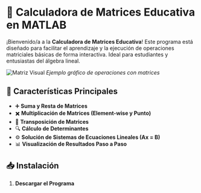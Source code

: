 # 🧮 Calculadora de Matrices Educativa en MATLAB

¡Bienvenido/a a la **Calculadora de Matrices Educativa**! Este programa está diseñado para facilitar el aprendizaje y la ejecución de operaciones matriciales básicas de forma interactiva. Ideal para estudiantes y entusiastas del álgebra lineal.

![Matriz Visual](https://via.placeholder.com/800x200.png?text=Operaciones+Matriciales+Claras+y+Visuales)
*Ejemplo gráfico de operaciones con matrices*

## 🌟 Características Principales

- ➕ **Suma y Resta de Matrices**
- ✖️ **Multiplicación de Matrices (Element-wise y Punto)**
- 🔄 **Transposición de Matrices**
- 🔍 **Cálculo de Determinantes**
- ⚙️ **Solución de Sistemas de Ecuaciones Lineales (Ax = B)**
- 📊 **Visualización de Resultados Paso a Paso**

## 📥 Instalación

1. **Descargar el Programa**